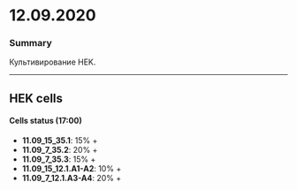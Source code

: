 12.09.2020
==========

### Summary 
Культивирование HEK.

---

## HEK cells
#### Cells status (17:00)
- **11.09_15_35.1**: 15% +
- **11.09_7_35.2**: 20% +
- **11.09_7_35.3**: 15% +
- **11.09_15_12.1.A1-A2**: 10% +
- **11.09_7_12.1.A3-A4**: 20% +